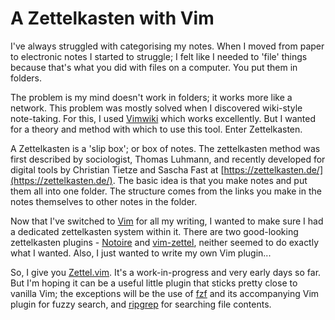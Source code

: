 # A Zettelkasten with Vim

I've always struggled with categorising my notes. When I moved from paper to electronic notes I started to struggle; I felt like I needed to 'file' things because that's what you did with files on a computer. You put them in folders.

The problem is my mind doesn't work in folders; it works more like a network. This problem was mostly solved when I discovered wiki-style note-taking. For this, I used [Vimwiki](https://github.com/vimwiki/vimwiki) which works excellently. But I wanted for a theory and method with which to use this tool. Enter Zettelkasten.

A Zettelkasten is a 'slip box'; or box of notes. The zettelkasten method was first described by sociologist, Thomas Luhmann, and recently developed for digital tools by Christian Tietze and Sascha Fast at [https://zettelkasten.de/](https://zettelkasten.de/). The basic idea is that you make notes and put them all into one folder. The structure comes from the links you make in the notes themselves to other notes in the folder.

Now that I've switched to [Vim](https://www.vim.org) for all my writing, I wanted to make sure I had a dedicated zettelkasten system within it. There are two good-looking zettelkasten plugins - [Notoire](https://github.com/KevinBockelandt/notoire) and [vim-zettel](https://github.com/michal-h21/vim-zettel), neither seemed to do exactly what I wanted. Also, I just wanted to write my own Vim plugin...

So, I give you [Zettel.vim](https://github.com/Aarleks/zettel.vim). It's a work-in-progress and very early days so far. But I'm hoping it can be a useful little plugin that sticks pretty close to vanilla Vim; the exceptions will be the use of [fzf](https://github.com/junegunn/fzf) and its accompanying Vim plugin for fuzzy search, and [ripgrep](https://github.com/BurntSushi/ripgrep) for searching file contents.

